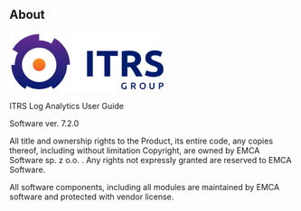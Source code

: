 About
------

![](/media_base/image1.png)

ITRS Log Analytics User Guide

Software ver. 7.2.0

All title and ownership rights to the Product, its entire code, any copies thereof, including without limitation Copyright, are owned by EMCA Software sp. z o.o. . Any rights not expressly granted are reserved to EMCA Software.  

All software components, including all modules are maintained by EMCA software and protected with vendor license.
